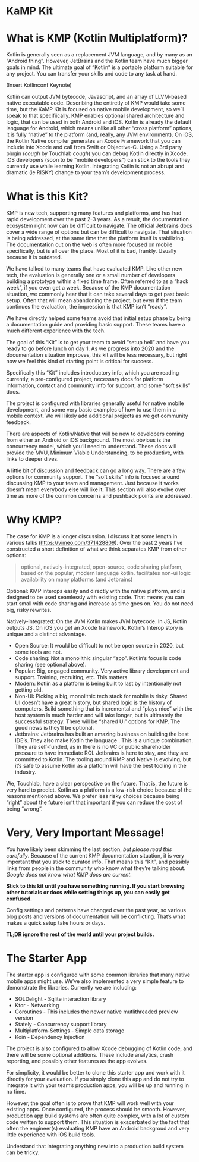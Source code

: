 # KaMP Kit

# What is KMP (Kotlin Multiplatform)?

Kotlin is generally seen as a replacement JVM language, and by many as an “Android thing”. However, JetBrains and the 
Kotlin team have much bigger goals in mind. The ultimate goal of “Kotlin” is a portable platform suitable for any project. 
You can transfer your skills and code to any task at hand.

(Insert Kotlinconf Keynote)

Kotlin can output JVM bytecode, Javascript, and an array of LLVM-based native executable code. Describing the entiretly 
of KMP would take some time, but the KaMP KIt is focused on native mobile development, so we’ll speak to that specifiically.
KMP enables optional shared architecture and logic, that can be used in both Android and iOS. Kotlin is already the default 
language for Android, which means unlike all other “cross platform” options, it is fully “native” to the platform (and, 
really, any JVM environment).
On iOS, the Kotlin Native compiler generates an Xcode Framework that you can include into Xcode and call from Swift or 
Objective-C. Using a 3rd party plugin (*cough* by Touchlab *cough*) you can debug Kotlin directly in Xcode. iOS 
developers (soon to be “mobile developers”) can stick to the tools they currently use while learning Kotlin. 
Integrating Kotlin is not an abrupt and dramatic (ie RISKY) change to your team’s development process.

# What is this Kit?

KMP is new tech, supporting many features and platforms, and has had rapid development over the past 2-3 years. As a 
result, the documentation ecosystem right now can be difficult to navigate. The official Jetbrains docs cover a wide 
range of options but can be difficult to navigate. That situation is being addressed, at the same time that the platform 
itself is stabilizing. The documentation out on the web is often more focused on mobile specifically, but is all over 
the place. Most of it is bad, frankly. Usually because it is outdated.

We have talked to many teams that have evaluated KMP. Like other new tech, the evaluation is generally one or a small 
number of developers building a prototype within a fixed time frame. Often referred to as a “hack week”, if you even get 
a week. Because of the KMP documentation situation, we commonly hear that it can take several days to get past basic 
setup. Often that will mean abandoning the project, but even if the team continues the evaluation, the impression is 
that KMP isn’t “ready”.

We have directly helped some teams avoid that initial setup phase by being a documentation guide and providing basic 
support. These teams have a much different experience with the tech.

The goal of this “Kit” is to get your team to avoid “setup hell” and have you ready to go before lunch on day 1. 
As we progress into 2020 and the documentation situation improves, this kit will be less necessary, but right now we 
feel this kind of starting point is critical for success.

Specifically this “Kit” includes introductory info, which you are reading currently, a pre-configured project, necessary 
docs for platform information, contact and community info for support, and some “soft skills” docs.

The project is configured with libraries generally useful for native mobile development, and some very basic examples 
of how to use them in a mobile context. We will likely add additional projects as we get community feedback.

There are aspects of Kotlin/Native that will be new to developers coming from either an Android or iOS background. The 
most obvious is the concurrency model, which you’ll need to understand. These docs will provide the MVU, Minimum Viable 
Understanding, to be productive, with links to deeper dives.

A little bit of discussion and feedback can go a long way. There are a few options for community support.
The “soft skills” info is focused around discussing KMP to your team and management. Just because it works doesn’t mean 
everybody else will like it. This section will also evolve over time as more of the common concerns and pushback points 
are addressed.

# Why KMP?

The case for KMP is a longer discussion. I discuss it at some length in various talks (https://vimeo.com/371428809). 
Over the past 2 years I’ve constructed a short definition of what we think separates KMP from other options:

> optional, natively-integrated, open-source, code sharing platform, based on the popular, modern language kotlin. 
facilitates non-ui logic availability on many platforms (and Jetbrains)

Optional: KMP interops easily and directly with the native platform, and is designed to be used seamlessly with existing 
code. That means you can start small with code sharing and increase as time goes on. You do not need big, risky rewrites.

Natively-integrated: On the JVM Kotlin makes JVM bytecode. In JS, Kotlin outputs JS. On iOS you get an Xcode framework. 
Kotlin’s Interop story is unique and a distinct advantage.

* Open Source: It would be difficult to not be open source in 2020, but some tools are not.
* Code sharing: Not a monolithic singular “app”. Kotlin’s focus is code sharing (see optional above).
* Popular: Big, engaged community. Very active library development and support. Training, recruiting, etc. This matters.
* Modern: Kotlin as a platform is being built to last by intentionally not getting old.
* Non-UI: Picking a big, monolithic tech stack for mobile is risky. Shared UI doesn’t have a great history, but shared
 logic is the history of computers. Build something that is incremental and “plays nice” with the host system is much harder and will take longer, but is ultimately the successful strategy. There will be “shared UI” options for KMP. The good news is they’ll be optional.
* Jetbrains: Jetbrains has built an amazing business on building the best IDE’s. They also make Kotlin the language
. This is a unique combination. They are self-funded, as in there is no VC or public shareholder pressure to have 
immediate ROI. Jetbrains is here to stay, and they are committed to Kotlin. The tooling around KMP and Native is evolving, 
but it’s safe to assume Kotlin as a platform will have the best tooling in the industry.

We, Touchlab, have a clear perspective on the future. That is, the future is very hard to predict. Kotlin as a platform 
is a low-risk choice because of the reasons mentioned above. We prefer less risky choices because being “right” about 
the future isn’t that important if you can reduce the cost of being “wrong”.

# Very, Very Important Message!

You have likely been skimming the last section, *but please read this carefully*. Because of the current KMP
 documentation situation, it is very important that you stick to curated info. That means this “Kit”, and possibly links 
 from people in the community who know what they’re talking about. *Google does not know what KMP docs are current*.

**Stick to this kit until you have something running. If you start browsing other tutorials or docs while setting
 things 
up, you can easily get confused.**

Config settings and patterns have changed over the past year, so various blog posts and versions of documentation will
 be conflicting. That’s what makes a quick setup take hours or days.

**TL;DR ignore the rest of the world until your project builds.**

# The Starter App

The starter app is configured with some common libraries that many native mobile apps might use. We’ve also implemented 
a very simple feature to demonstrate the libraries. Currently we are including:

* SQLDelight - Sqlite interaction library
* Ktor - Networking
* Coroutines - This includes the newer native mutlithreaded preview version
* Stately - Concurrency support library
* Multiplatform-Settings - Simple data storage
* Koin - Dependency Injection

The project is also configured to allow Xcode debugging of Kotlin code, and there will be some optional additions. These 
include analytics, crash reporting, and possibly other features as the app evolves.

For simplicity, it would be better to clone this starter app and work with it directly for your evaluation. If you simply 
clone this app and do not try to integrate it with your team’s production apps, you will be up and running in no time.

However, the goal often is to prove that KMP will work well with your existing apps. Once configured, the process should 
be smooth. However, production app build systems are often quite complex, with a lot of custom code written to support 
them. This situation is exacerbated by the fact that often the engineer(s) evaluating KMP have an Android backgroud and 
very little experience with iOS build tools.

Understand that integrating anything new into a production build system can be tricky. 
